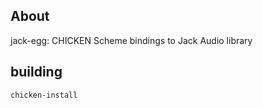 ## About

jack-egg: CHICKEN Scheme bindings to Jack Audio library

## building

    chicken-install
